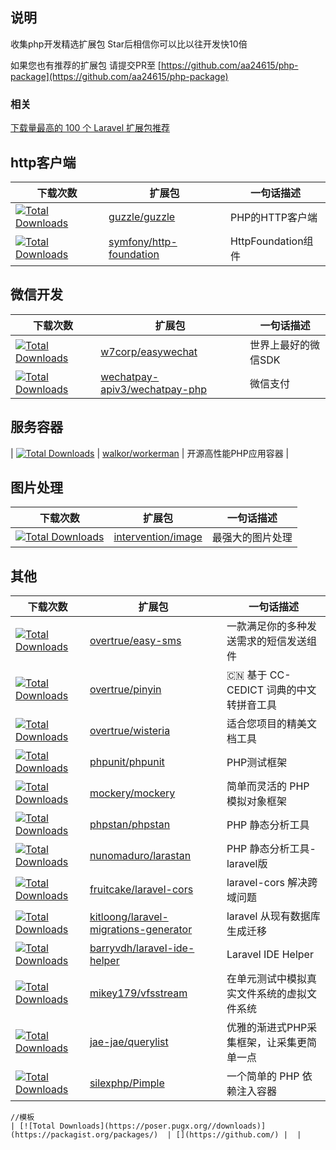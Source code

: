 ## 说明

收集php开发精选扩展包
Star后相信你可以比以往开发快10倍     

如果您也有推荐的扩展包 请提交PR至 [https://github.com/aa24615/php-package](https://github.com/aa24615/php-package)


### 相关
[下载量最高的 100 个 Laravel 扩展包推荐](https://github.com/summerblue/laravel-package-top-100) 

## http客户端

| 下载次数 |  扩展包 | 一句话描述 |
|---|---|---|
| [![Total Downloads](https://poser.pugx.org/guzzle/guzzle/downloads)](https://packagist.org/packages/intervention/image)| [guzzle/guzzle](https://github.com/guzzle/guzzle) | PHP的HTTP客户端 |
| [![Total Downloads](https://poser.pugx.org/symfony/http-foundation/downloads)](https://packagist.org/packages/symfony/http-foundation)| [symfony/http-foundation](https://github.com/symfony/http-foundation) | HttpFoundation组件 |

## 微信开发

| 下载次数 |  扩展包 | 一句话描述 |
|---|---|---|
| [![Total Downloads](https://poser.pugx.org/w7corp/easywechat/downloads)](https://packagist.org/packages/w7corp/easywechat)  | [w7corp/easywechat](https://github.com/w7corp/easywechat) | 世界上最好的微信SDK |
| [![Total Downloads](https://poser.pugx.org/wechatpay-apiv3/wechatpay-php/downloads)](https://packagist.org/wechatpay-apiv3/wechatpay-php/easywechat)  | [wechatpay-apiv3/wechatpay-php](https://github.com/wechatpay-apiv3/wechatpay-php) | 微信支付 |


## 服务容器

| [![Total Downloads](https://poser.pugx.org/walkor/workerman/downloads)](https://packagist.org/packages/walkor/workerman)  | [walkor/workerman](https://github.com/walkor/workerman) | 开源高性能PHP应用容器 |



## 图片处理

| 下载次数 |  扩展包 | 一句话描述 |
|---|---|---|
| [![Total Downloads](https://poser.pugx.org/Intervention/image/downloads)](https://packagist.org/packages/intervention/image)  | [intervention/image](https://github.com/Intervention/image) | 最强大的图片处理 |

## 其他

| 下载次数 |  扩展包 | 一句话描述 |
|---|---|---|
| [![Total Downloads](https://poser.pugx.org/overtrue/easy-sms/downloads)](https://packagist.org/packages/overtrue/easy-sms)  | [overtrue/easy-sms](https://github.com/overtrue/easy-sms) | 一款满足你的多种发送需求的短信发送组件 |
| [![Total Downloads](https://poser.pugx.org/overtrue/pinyin/downloads)](https://packagist.org/packages/overtrue/pinyin)  | [overtrue/pinyin](https://github.com/overtrue/pinyin) | 🇨🇳 基于 CC-CEDICT 词典的中文转拼音工具 |
| [![Total Downloads](https://poser.pugx.org/overtrue/wisteria/downloads)](https://packagist.org/packages/overtrue/wisteria)  | [overtrue/wisteria](https://github.com/overtrue/wisteria) | 适合您项目的精美文档工具 |
| [![Total Downloads](https://poser.pugx.org/phpunit/phpunit/downloads)](https://packagist.org/packages/phpunit/phpunit)  | [phpunit/phpunit](https://github.com/phpunit/phpunit) | PHP测试框架 |
| [![Total Downloads](https://poser.pugx.org/mockery/mockery/downloads)](https://packagist.org/packages/mockery/mockery)  | [mockery/mockery](https://github.com/mockery/mockery) | 简单而灵活的 PHP 模拟对象框架 |
| [![Total Downloads](https://poser.pugx.org/phpstan/phpstan/downloads)](https://packagist.org/packages/phpstan/phpstan)  | [phpstan/phpstan](https://github.com/phpstan/phpstan) | PHP 静态分析工具 |
| [![Total Downloads](https://poser.pugx.org/nunomaduro/larastan/downloads)](https://packagist.org/packages/nunomaduro/larastan)  | [nunomaduro/larastan](https://github.com/nunomaduro/larastan) | PHP 静态分析工具-laravel版 |
| [![Total Downloads](https://poser.pugx.org/fruitcake/laravel-cors/downloads)](https://packagist.org/fruitcake/laravel-cors/phpstan)  | [fruitcake/laravel-cors](https://github.com/fruitcake/laravel-cors) | laravel-cors 解决跨域问题 |
| [![Total Downloads](https://poser.pugx.org/kitloong/laravel-migrations-generator/downloads)](https://packagist.org/fruitcake/kitloong/laravel-migrations-generator)  | [kitloong/laravel-migrations-generator](https://github.com/kitloong/laravel-migrations-generator) | laravel 从现有数据库生成迁移 |
| [![Total Downloads](https://poser.pugx.org/barryvdh/laravel-ide-helper/downloads)](https://packagist.org/packages/barryvdh/laravel-ide-helper)  | [barryvdh/laravel-ide-helper](https://github.com/barryvdh/laravel-ide-helper) | Laravel IDE Helper|
| [![Total Downloads](https://poser.pugx.org/mikey179/vfsstream/downloads)](https://packagist.org/packages/mikey179/vfsstream)  | [mikey179/vfsstream](https://github.com/mikey179/vfsstream) | 在单元测试中模拟真实文件系统的虚拟文件系统  |
| [![Total Downloads](https://poser.pugx.org/jae-jae/querylist/downloads)](https://packagist.org/packages/jae-jae/querylist)  | [jae-jae/querylist](https://github.com/jae-jae/querylist) | 优雅的渐进式PHP采集框架，让采集更简单一点 |
| [![Total Downloads](https://poser.pugx.org/silexphp/Pimple/downloads)](https://packagist.org/packages/silexphp/Pimple)  | [silexphp/Pimple](https://github.com/silexphp/Pimple) |  一个简单的 PHP 依赖注入容器 |


```shell
//模板
| [![Total Downloads](https://poser.pugx.org//downloads)](https://packagist.org/packages/)  | [](https://github.com/) |  |
```
